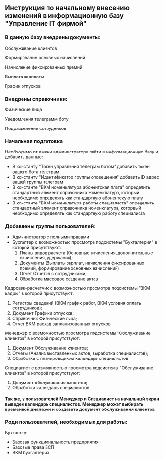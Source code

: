 
## Инструкция по начальному внесению изменений в информационную базу "Управление IT фирмой"

### В данную базу внедрены документы:

Обслуживание клиентов

Формирование основных начислений

Начисление фиксированных премий

Выплата зарплаты

График отпусков

### Внедрены справочники:

Физические лица

Уведомления телеграмм боту

Подразделения сотрудников

### Начальная подготовка

Необходимо от имени администратора зайти в информационную базу и добавить данные:
- В константу "Токен управления телеграм ботом" добавить токен вашего бота телеграм
- В константу "Идентификатор группы оповещения" добавить ID адрес вашей группы телеграм
- В константе "ВКМ номенклатура абонентская плата" определить стандартный элемент справочника Номенклатура, который необходимо определять как стандартную абонентскую плату
- В константе "ВКМ номенклатура работы специалиста" определить стандартный элемент справочника номенклатура, которвый необходимо определять как стандартную работу специалиста

### Добавлены группы пользователей:
- Администратор с полными правами
- Бухгалтер с возможностью просмотра подсистемы "Бухгалтерия" в которой присутствуют:
  1. Планы видов расчета (Основные начисления, дополнительные начисления, удержания);
  2. Документы (Выплаты зарплат, начисления фиксированных премий, формирование основных начислений)
  3. Отчет Отчетов с сотрудниками;
  4. Обработка массовое создание актов

Кадровик-расчетчик с возможностью просмотра подсистемы "ВКМ кадры" в которой присутствуют:
  1. Регистры сведений (ВКМ график работ, ВКМ условия оплаты сотрудников);
  2. Документ Графики отпусков;
  3. Справочник Физические лица;
  4. Отчет ВКМ расход запланированных отпусков

Менеджер с возможностью просмотра подсистемы "Обслуживание клиентов" в которой присутствуют:
  1. Документ Обслуживание клиентов;
  2. Отчеты (Анализ выставленных актов, выработка специалистов);
  3. Обработка с планировщиком календарь специалистов

Специалист с возможностью просмотра подсистемы "Обслуживание клиентов" в которой присутствуют:
  1. Документ обслуживание клиентов;
  2. Обработка календарь специалистов

#### Так же, у пользователей Менеджер и Специалист на начальный экран выведен календарь специалистов. Менеджер может выбирать временной диапазон и создавать документ обслуживания клиентов

### Роди пользователей, необходимые для работы:

Бухгалтер:
- Базовая функциональность предприятия
- Базовые права БСП
- ВКМ бухгалтерия
